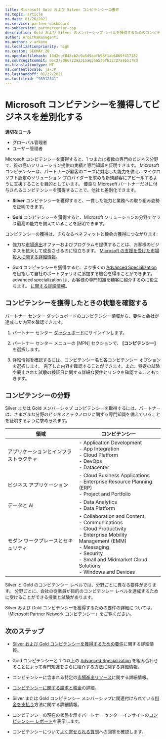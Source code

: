 ```yaml
---
title: Microsoft Gold および Silver コンピテンシーの要件
ms.topic: article
ms.date: 01/26/2021
ms.service: partner-dashboard
ms.subservice: partnercenter-csp
description: Gold および Silver のメンバーシップ レベルを獲得するためのコンピテンシー要件を満たすことにより、優良な Microsoft パートナーの状態を獲得し、新しい顧客の関心を引く方法について説明します。
author: ArpithaKanuganti
ms.author: v-arkanu
ms.localizationpriority: high
ms.custom: SEOMAY.20
ms.openlocfilehash: 10d2cbf848cb2c9a5d9aafb98f1ab6869f417182
ms.sourcegitcommit: 06c272d86722a2315a65aa536fb32727aab5178d
ms.translationtype: HT
ms.contentlocale: ja-JP
ms.lasthandoff: 01/27/2021
ms.locfileid: "98912541"
---
```

# <a name="differentiate-your-business-by-attaining-microsoft-competencies"></a>Microsoft コンピテンシーを獲得してビジネスを差別化する

**適切なロール**
- グローバル管理者
- ユーザー管理者

Microsoft コンピテンシーを獲得すると、1 つまたは複数の専門のビジネス分野で、質の高いソリューション提供の実績と専門知識を証明できます。 Microsoft コンピテンシーは、パートナーが顧客のニーズに対応した能力を備え、マイクロソフト認定のソリューション プロバイダーを求める新規顧客にアピールするように支援することを目的としています。 優良な Microsoft パートナーだけに付与されるコンピテンシーを獲得することで、他社と差別化できます。

- **Silver** コンピテンシーを獲得すると、一貫した能力と業務への取り組み姿勢を証明できます。

- **Gold** コンピテンシーを獲得すると、Microsoft ソリューションの分野でクラス最高の能力を備えていることを証明できます。

コンピテンシーの獲得は、さらなるベネフィットと機会の獲得につながります:

- 強力な[市場進出](mpn-learn-about-go-to-market-benefits.md)オファーおよびプログラムを提供することは、お客様のビジネスを拡大して成長させるのに役立ちます。 [Microsoft の支援を受けた市場投入に関する詳細情報](https://partner.microsoft.com/solutions/go-to-market)。

- Gold コンピテンシーを獲得すると、より多くの [Advanced Specialization](advanced-specializations.md) を目指して自社のポートフォリオに追加する機会を得ることができます。 advanced specialization は、お客様の専門知識を顧客に紹介するのに役立ちます。 [ に関する詳細情報](https://partner.microsoft.com/membership/advanced-specialization)。

## <a name="check-your-status-as-you-attain-a-competency"></a>コンピテンシーを獲得したときの状態を確認する

パートナー センター ダッシュボードのコンピテンシー領域から、要件と会社が達成した内容を確認できます。

1. パートナー センター [ダッシュボード](https://partner.microsoft.com/dashboard/home)にサインインします。

2. パートナー センター メニューの [MPN] セクションで、 **[コンピテンシー]** を選択します。

3. 詳細情報を確認するには、コンピテンシー名と各コンピテンシー オプションを選択します。 完了した内容を確認することができます。また、特定の試験や廃止された試験の検証日に関する詳細な要件とリンクを確認することもできます。

## <a name="competency-areas"></a>コンピテンシーの分野

Silver または Gold メンバーシップ コンピテンシーを取得するには、パートナーは、さまざまな分野のビジネスとテクノロジに関する専門知識を備えていることを証明するように求められます。

|**領域**            |**コンピテンシー**                    |
|--------------------|--------------------------------|
|アプリケーションとインフラストラクチャ| - Application Development<br/> - App Integration<br/> - Cloud Platform<br/> - DevOps<br/> - Datacenter |
|ビジネス アプリケーション | - Cloud Business Applications</br> - Enterprise Resource Planning (ERP)</br> - Project and Portfolio |
|データと AI| - Data Analytics<br/> - Data Platform |
|モダン ワークプレースとセキュリティ | - Collaboration and Content<br/> - Communications<br/> - Cloud Productivity<br/> - Enterprise Mobility Management (EMM)<br/> - Messaging<br/> - Security<br/> - Small and Midmarket Cloud Solutions<br/> - Windows and Devices |

Silver と Gold のコンピテンシー レベルでは、分野ごとに異なる要件があります。 分野ごとに、会社の従業員が目的のコンピテンシー レベルを達成するために受けることができる授業と試験があります。 

Silver および Gold コンピテンシーを獲得するための要件の詳細については、「[Microsoft Partner Network コンピテンシー](https://partner.microsoft.com/membership/competencies)」をご覧ください。

## <a name="next-steps"></a>次のステップ

- [Silver および Gold コンピテンシーを獲得するための要件](https://partner.microsoft.com/membership/competencies)に関する詳細情報。

- Gold コンピテンシーと 1 つ以上の [Advanced Specialization](advanced-specializations.md) を組み合わせることによって専門知識をさらに紹介する方法に関する詳細情報。

- コンピテンシーに含まれる特定の[市場進出リソース](mpn-learn-about-go-to-market-benefits.md)に関する詳細情報。

- [コンピテンシーに関する請求と税金](mpn-view-print-maps-invoice.md)の詳細。

- Silver または Gold コンピテンシー メンバーシップに関連付けられている[料金を支払う](mpn-pay-fee-silver-gold-competency.md)方法に関する詳細情報。

- コンピテンシーの現在の状態を示すパートナー センター インサイトの[コンピテンシー レポート](pci-competencies-report.md)を表示します。

- コンピテンシーについて[よく寄せられる質問](competencies-faq.md)への回答を確認します。
